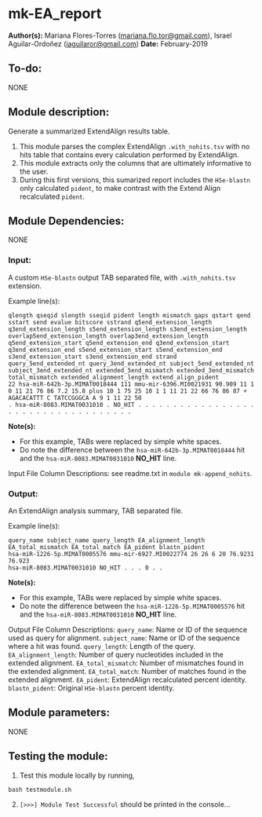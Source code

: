 # mk-EA_report
**Author(s):** Mariana Flores-Torres (mariana.flo.tor@gmail.com), Israel Aguilar-Ordoñez (iaguilaror@gmail.com)
**Date:** February-2019

## To-do:
NONE

## Module description:
Generate a summarized ExtendAlign results table.

1. This module parses the complex ExtendAlign `.with_nohits.tsv` with no hits table that contains every calculation performed by ExtendAlign.
2. This module extracts only the columns that are ultimately informative to the user.
3. During this first versions, this sumarized report includes the `HSe-blastn` only calculated `pident`, to make contrast with the Extend Align recalculated `pident`.

## Module Dependencies:
NONE

### Input:
A custom `HSe-blastn` output TAB separated file, with `.with_nohits.tsv` extension.

Example line(s):
```
qlength qseqid slength sseqid pident length mismatch gaps qstart qend sstart send evalue bitscore sstrand q5end_extension_length q3end_extension_length s5end_extension_length s3end_extension_length overlap5end_extension_length overlap3end_extension_length q5end_extension_start q5end_extension_end q3end_extension_start q3end_extension_end s5end_extension_start s5end_extension_end s3end_extension_start s3end_extension_end strand query_5end_extended_nt query_3end_extended_nt subject_5end_extended_nt subject_3end_extended_nt extended_5end_mismatch extended_3end_mismatch total_mismatch extended_alignment_length extend_align_pident
22 hsa-miR-642b-3p.MIMAT0018444 111 mmu-mir-6396.MI0021931 90.909 11 1 0 11 21 76 86 7.2 15.8 plus 10 1 75 25 10 1 1 11 21 22 66 76 86 87 + AGACACATTT C TATCCGGGCA A 9 1 11 22 50
. hsa-miR-8083.MIMAT0031010 . NO_HIT . . . . . . . . . . . . . . . . . . . . . . . . . . . . . . . . . . .
```

**Note(s):**
* For this example, TABs were replaced by simple white spaces.
* Do note the difference between the `hsa-miR-642b-3p.MIMAT0018444` hit and the `hsa-miR-8083.MIMAT0031010` **NO_HIT** line.

Input File Column Descriptions: see readme.txt in `module mk-append_nohits`.

### Output:
An ExtendAlign analysis summary, TAB separated file.

Example line(s):
```
query_name subject_name query_length EA_alignment_length EA_total_mismatch EA_total_match EA_pident blastn_pident
hsa-miR-1226-5p.MIMAT0005576 mmu-mir-6927.MI0022774 26 26 6 20 76.9231 76.923
hsa-miR-8083.MIMAT0031010 NO_HIT . . . 0 . .
```

**Note(s):**
* For this example, TABs were replaced by simple white spaces.
* Do note the difference between the `hsa-miR-1226-5p.MIMAT0005576` hit and the `hsa-miR-8083.MIMAT0031010` **NO_HIT** line.

Output File Column Descriptions:
`query_name`: Name or ID of the sequence used as query for alignment.
`subject_name`: Name or ID of the sequence where a hit was found.
`query_length`: Length of the query.
`EA_alignment_length`: Number of query nucleotides included in the extended alignment.
`EA_total_mismatch`: Number of mismatches found in the extended alignment.
`EA_total_match`: Number of matches found in the extended alignment.
`EA_pident`: ExtendAlign recalculated percent identity.
`blastn_pident`: Original `HSe-blastn` percent identity.


## Module parameters:
NONE

## Testing the module:

1. Test this module locally by running,
```
bash testmodule.sh
```

2. `[>>>] Module Test Successful` should be printed in the console...


